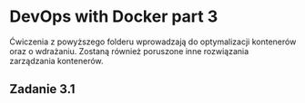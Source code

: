 # DevOps with Docker part 3

Ćwiczenia z powyższego folderu wprowadzają do optymalizacji kontenerów oraz o wdrażaniu. Zostaną również poruszone inne rozwiązania zarządzania kontenerów.

## Zadanie 3.1
